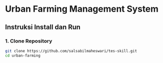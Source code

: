 # Urban Farming Management System
 
## Instruksi Install dan Run

### 1. Clone Repository
```bash
git clone https://github.com/salsabilmaheswari/tes-skill.git
cd urban-farming

